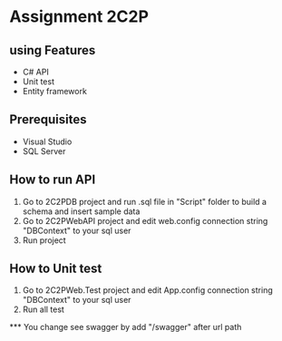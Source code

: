# Assignment 2C2P



## using Features

* C# API
* Unit test
* Entity framework


## Prerequisites
* Visual Studio
* SQL Server


## How to run API
1. Go to 2C2PDB project and run .sql file in "Script" folder to build a schema and insert sample data
2. Go to 2C2PWebAPI project and edit web.config connection string "DBContext" to your sql user
3. Run project 

## How to Unit test
1. Go to 2C2PWeb.Test project and edit App.config connection string "DBContext" to your sql user
2. Run all test 

*** You change see swagger by add "/swagger" after url path

